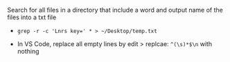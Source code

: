 Search for all files in a directory that include a word
and output name of the files into a txt file

* `grep -r -c 'Lnrs key=' * > ~/Desktop/temp.txt`

* In VS Code, replace all empty lines by edit > replcae: `^(\s)*$\n` with nothing

